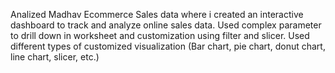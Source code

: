 Analized Madhav Ecommerce Sales data where i created an interactive dashboard to track and analyze online sales data. Used complex parameter to drill down in worksheet and customization using filter and slicer. Used different types of customized visualization (Bar chart, pie chart, donut chart, line chart, slicer, etc.) 
